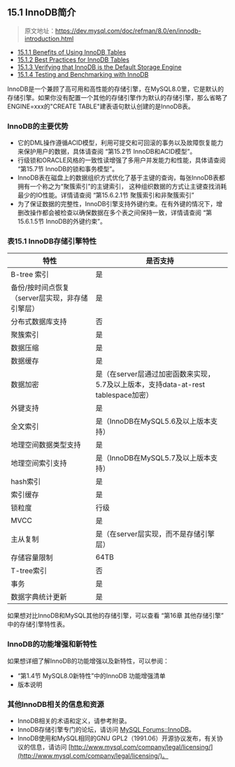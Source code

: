 ## 15.1 InnoDB简介

> 原文地址：https://dev.mysql.com/doc/refman/8.0/en/innodb-introduction.html

- [15.1.1 Benefits of Using InnoDB Tables](Introduction_to_InnoDB/innodb-benefits.md)
- [15.1.2 Best Practices for InnoDB Tables]()
- [15.1.3 Verifying that InnoDB is the Default Storage Engine]()
- [15.1.4 Testing and Benchmarking with InnoDB]()

InnoDB是一个兼顾了高可用和高性能的存储引擎，在MySQL8.0里，它是默认的存储引擎。如果你没有配置一个其他的存储引擎作为默认的存储引擎，那么省略了ENGINE=xxx的"CREATE TABLE"建表语句默认创建的是InnoDB表。

### InnoDB的主要优势

- 它的DML操作遵循ACID模型，利用可提交和可回滚的事务以及故障恢复能力来保护用户的数据，具体请查阅 “第15.2节 InnoDB和ACID模型”。
- 行级锁和ORACLE风格的一致性读增强了多用户并发能力和性能，具体请查阅 “第15.7节 InnoDB的锁和事务模型”。
- InnoDB表在磁盘上的数据组织方式优化了基于主键的查询，每张InnoDB表都拥有一个称之为“聚簇索引”的主键索引，
这种组织数据的方式让主键查找消耗最少的IO性能。详情请查阅 “第15.6.2.1节 聚簇索引和非聚簇索引”
- 为了保证数据的完整性，InnoDB引擎支持外键约束。在有外键的情况下，增删改操作都会被检查以确保数据在多个表之间保持一致，详情请查阅 “第15.6.1.5节 InnoDB的外键约束”。

### 表15.1 InnoDB存储引擎特性

|  **特性** |  **是否支持** |
| ------------ | ------------ |
| B-tree 索引  |  是 |
|  备份/按时间点恢复（server层实现，非存储引擎层） | 是  |
|  分布式数据库支持 |  否 |
|  聚簇索引 | 是  |
| 数据压缩  | 是  |
|  数据缓存 | 是  |
| 数据加密  | 是（在server层通过加密函数来实现，5.7及以上版本，支持data-at-rest tablespace加密）  |
|  外键支持 | 是  |
| 全文索引  | 是（InnoDB在MySQL5.6及以上版本支持）  |
|  地理空间数据类型支持 | 是  |
|  地理空间索引支持 | 是（InnoDB在MySQL5.7及以上版本支持）  |
| hash索引  | 是  |
| 索引缓存  | 是  |
|  锁粒度 | 行级  |
|  MVCC | 是  |
| 主从复制  | 是（在server层实现，而不是存储引擎层）  |
|  存储容量限制 | 64TB  |
| T-tree索引  | 否  |
|  事务 | 是  |
|  数据字典统计更新 | 是  |


如果想对比InnoDB和MySQL其他的存储引擎，可以查看 “第16章 其他存储引擎” 中的存储引擎特性表。

### InnoDB的功能增强和新特性

如果想详细了解InnoDB的功能增强以及新特性，可以参阅：
- “第1.4节 MySQL8.0新特性”中的InnoDB 功能增强清单
- 版本说明

### 其他InnoDB相关的信息和资源

- InnoDB相关的术语和定义，请参考附录。
- InnoDB存储引擎专门的论坛，请访问 [MySQL Forums::InnoDB](http://forums.mysql.com/list.php?22)。
- InnoDB使用和MySQL相同的GNU GPL2（1991.06）开源协议发布，有关协议的信息，请访问 [http://www.mysql.com/company/legal/licensing/](http://www.mysql.com/company/legal/licensing/)。
